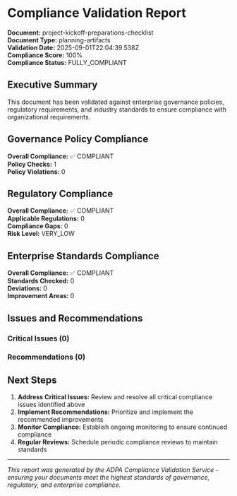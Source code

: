 # Compliance Validation Report

**Document:** project-kickoff-preparations-checklist  
**Document Type:** planning-artifacts  
**Validation Date:** 2025-09-01T22:04:39.538Z  
**Compliance Score:** 100%  
**Compliance Status:** FULLY_COMPLIANT  

## Executive Summary

This document has been validated against enterprise governance policies, regulatory requirements, and industry standards to ensure compliance with organizational requirements.

## Governance Policy Compliance

**Overall Compliance:** ✅ COMPLIANT  
**Policy Checks:** 1  
**Policy Violations:** 0  



## Regulatory Compliance

**Overall Compliance:** ✅ COMPLIANT  
**Applicable Regulations:** 0  
**Compliance Gaps:** 0  
**Risk Level:** VERY_LOW  



## Enterprise Standards Compliance

**Overall Compliance:** ✅ COMPLIANT  
**Standards Checked:** 0  
**Deviations:** 0  
**Improvement Areas:** 0  



## Issues and Recommendations

### Critical Issues (0)


### Recommendations (0)


## Next Steps

1. **Address Critical Issues:** Review and resolve all critical compliance issues identified above
2. **Implement Recommendations:** Prioritize and implement the recommended improvements
3. **Monitor Compliance:** Establish ongoing monitoring to ensure continued compliance
4. **Regular Reviews:** Schedule periodic compliance reviews to maintain standards

---

*This report was generated by the ADPA Compliance Validation Service - ensuring your documents meet the highest standards of governance, regulatory, and enterprise compliance.*
